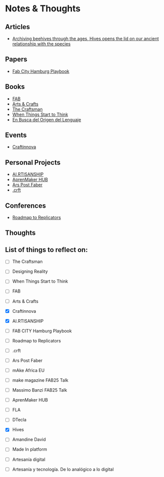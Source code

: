 # Notes & Thoughts


## Articles

- [Archiving beehives through the ages, Hives opens the lid on our ancient relationship with the species](./Articles/Hives.md)

## Papers

- [Fab City Hamburg Playbook](./Papers/Fab_City_Hamburg_Playbook.md)

## Books

- [FAB](./Books/FAB.md)
- [Arts & Crafts](./Books/Arts&Crafts.md)
- [The Craftsman](./Books/The_Craftsman.md)
- [When Things Start to Think](./Books/When_Things_Start_to_Think.md)
- [En Busca del Origen del Lenguaje](./Books/En_Busca_del_Origen_del_Lenguaje.md)

## Events

- [Craftinnova](./Workshops/Craftinnova.md)

## Personal Projects

- [AI.RTISANSHIP](./Personal_Projects/AI.RTISANSHIP.md)
- [AprenMaker HUB](./Personal_Projects/AprenMaker-HUB.md)
- [Ars Post Faber](./Personal_Projects/ArsPostFaber.md)
- [.crft](./Personal_Projects/crft.md)

## Conferences

- [Roadmap to Replicators](./Conferences/Roadmap_to_Replicators.md)

## Thoughts


## List of things to reflect on:
- [ ] The Craftsman
- [ ] Designing Reality
- [ ] When Things Start to Think
- [ ] FAB
- [ ] Arts & Crafts
- [x] Craftinnova
- [x] AI.RTISANSHIP
- [ ] FAB CITY Hamburg Playbook
- [ ] Roadmap to Replicators
- [ ] .crft
- [ ] Ars Post Faber
- [ ] mAke Africa EU
- [ ] make magazine FAB25 Talk
- [ ] Massimo Banzi FAB25 Talk
- [ ] AprenMaker HUB
- [ ] FLA
- [ ] DTecla
- [x] Hives 
- [ ] Amandine David
- [ ] Made In platform
- [ ] Artesanía digital
- [ ] Artesanía y tecnología. De lo analógico a lo digital

